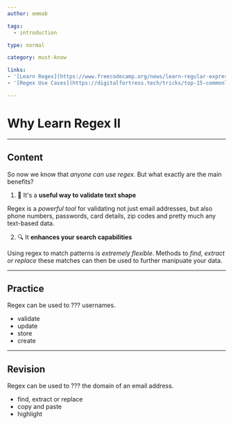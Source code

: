 ```yaml
---
author: emmab

tags:
  - introduction

type: normal

category: must-know

links:
- '[Learn Regex](https://www.freecodecamp.org/news/learn-regular-expressions-with-this-free-course-37511963d278/){website}'
- '[Regex Use Cases](https://digitalfortress.tech/tricks/top-15-commonly-used-regex/){website}'

---
```


# Why Learn Regex II

---
## Content

So now we know that *anyone can use regex.* But what exactly are the main benefits?

1. 📝 It's a **useful way to validate text shape** 

Regex is a *powerful tool* for validating not just email addresses, but also phone numbers, passwords, card details, zip codes and pretty much any text-based data.

2. 🔍 It **enhances your search capabilities** 

Using regex to match patterns is *extremely flexible*. Methods to *find, extract or replace* these matches can then be used to further manipuate your data.


---
## Practice

Regex can be used to ???  usernames.

* validate
* update
* store
* create

---
## Revision

Regex can be used to ??? the domain of an email address.

* find, extract or replace
* copy and paste
* highlight
